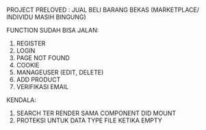 PROJECT PRELOVED : JUAL BELI BARANG BEKAS (MARKETPLACE/ INDIVIDU MASIH BINGUNG)

FUNCTION SUDAH BISA JALAN:
1. REGISTER
2. LOGIN
3. PAGE NOT FOUND
4. COOKIE
5. MANAGEUSER (EDIT, DELETE)
6. ADD PRODUCT
7. VERIFIKASI EMAIL

KENDALA:
1. SEARCH TER RENDER SAMA COMPONENT DID MOUNT
2. PROTEKSI UNTUK DATA TYPE FILE KETIKA EMPTY 
